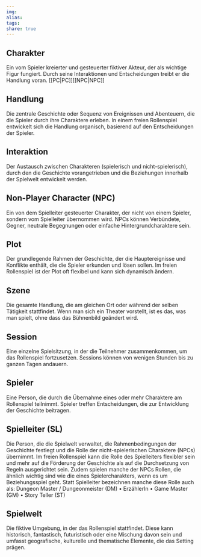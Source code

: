 ```yaml
---
img: 
alias: 
tags: 
share: true
---
```

## Charakter 
Ein vom Spieler kreierter und gesteuerter fiktiver Akteur, der als wichtige Figur fungiert. Durch seine Interaktionen und Entscheidungen treibt er die Handlung voran. [[PC|PC]][[NPC|NPC]]

## Handlung
Die zentrale Geschichte oder Sequenz von Ereignissen und Abenteuern, die die Spieler durch ihre Charaktere erleben. In einem freien Rollenspiel entwickelt sich die Handlung organisch, basierend auf den Entscheidungen der Spieler.

## Interaktion
Der Austausch zwischen Charakteren (spielerisch und nicht-spielerisch), durch den die Geschichte vorangetrieben und die Beziehungen innerhalb der Spielwelt entwickelt werden.

## Non-Player Character (NPC)
Ein von dem Spielleiter gesteuerter Charakter, der nicht von einem Spieler, sondern vom Spielleiter übernommen wird. NPCs können Verbündete, Gegner, neutrale Begegnungen oder einfache Hintergrundcharaktere sein.

## Plot
Der grundlegende Rahmen der Geschichte, der die Hauptereignisse und Konflikte enthält, die die Spieler erkunden und lösen sollen. Im freien Rollenspiel ist der Plot oft flexibel und kann sich dynamisch ändern.

## Szene
Die gesamte Handlung, die am gleichen Ort oder während der selben Tätigkeit stattfindet. Wenn man sich ein Theater vorstellt, ist es das, was man spielt, ohne dass das Bühnenbild geändert wird.

## Session
Eine einzelne Spielsitzung, in der die Teilnehmer zusammenkommen, um das Rollenspiel fortzusetzen. Sessions können von wenigen Stunden bis zu ganzen Tagen andauern.

## Spieler
Eine Person, die durch die Übernahme eines oder mehr Charaktere am Rollenspiel teilnimmt. Spieler treffen Entscheidungen, die zur Entwicklung der Geschichte beitragen.

## Spielleiter (SL)
Die Person, die die Spielwelt verwaltet, die Rahmenbedingungen der Geschichte festlegt und die Rolle der nicht-spielerischen Charaktere (NPCs) übernimmt. Im freien Rollenspiel kann die Rolle des Spielleiters flexibler sein und mehr auf die Förderung der Geschichte als auf die Durchsetzung von Regeln ausgerichtet sein. Zudem spielen manche der NPCs Rollen, die ähnlich wichtig sind wie die eines Spielercharakters, wenn es um Beziehungsspiel geht. Statt Spielleiter bezeichnen manche diese Rolle auch als: Dungeon Master / Dungeonmeister (DM) • ErzählerIn • Game Master (GM) • Story Teller (ST)

## Spielwelt
Die fiktive Umgebung, in der das Rollenspiel stattfindet. Diese kann historisch, fantastisch, futuristisch oder eine Mischung davon sein und umfasst geografische, kulturelle und thematische Elemente, die das Setting prägen.